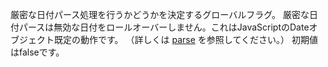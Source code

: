 厳密な日付パース処理を行うかどうかを決定するグローバルフラグ。
厳密な日付パースは無効な日付をロールオーバーしません。これはJavaScriptのDateオブジェクト既定の動作です。
（詳しくは
<a href="#!/api/Ext.Date-method-parse" rel="Ext.Date-method-parse" class="docClass" id="ext-gen5582">parse</a>
を参照してください。）
初期値はfalseです。
